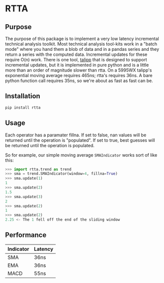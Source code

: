 RTTA
======================

Purpose
-------

The purpose of this package is to implement a very low latency
incremental technical analysis toolkit.  Most technical analysis
tool-kits work in a "batch mode" where you hand them a blob of data and
in a pandas series and they return a series with the computed data.
Incremental updates for these require O(n) work.  There is one tool,
[talipp](https://pypi.org/project/talipp/) that is designed to support
incremental updates, but it is implemented in pure python and is a
little more than an order of magnitude slower than rtta.  On a 5995WX
talipp's exponential moving average requires 465ns; rtta's requires
36ns.  A bare python function call requires 35ns, so we're about as
fast as fast can be.

Installation
------------


```bash
pip install rtta
```

Usage
-----

Each operator has a paramater fillna.  If set to false, nan values
will be returned until the operation is "populated".  If set to true,
best guesses will be returned until the operation is populated.

So for example, our simple moving average `SMAIndicator` works sort of like this:

```python
>>> import rtta.trend as trend
>>> sma = trend.SMAIndicator(window=4, fillna=True)
>>> sma.update(1)
1
>>> sma.update(2)
1.5
>>> sma.update(3)
2
>>> sma.update(2)
1
>>> sma.update(2)
2.25 <- The 1 fell off the end of the sliding window
```

Performance
-----------

|Indicator | Latency |
|----------|---------|
| SMA      | 36ns    |
| EMA      | 36ns    |
| MACD     | 55ns    |